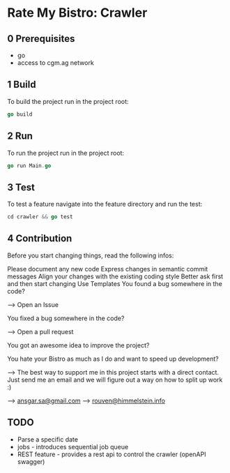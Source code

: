 # Rate My Bistro: Crawler

## 0 Prerequisites

 * go
 * access to cgm.ag network

## 1 Build
To build the project run in the project root:
```go
go build
```

## 2 Run
To run the project run in the project root:
```go
go run Main.go
```

## 3 Test
To test a feature navigate into the feature directory and run the test:
```go
cd crawler && go test
```

## 4 Contribution
Before you start changing things, read the following infos:

Please document any new code
Express changes in semantic commit messages
Align your changes with the existing coding style
Better ask first and then start changing
Use Templates
You found a bug somewhere in the code?

--> Open an Issue

You fixed a bug somewhere in the code?

--> Open a pull request

You got an awesome idea to improve the project?

You hate your Bistro as much as I do and want to speed up development?

--> The best way to support me in this project starts with a direct contact. Just send me an email and we will figure out a way on how to split up work :)

--> ansgar.sa@gmail.com
--> rouven@himmelstein.info

## TODO
 * Parse a specific date
 * jobs - introduces sequential job queue 
 * REST feature - provides a rest api to control the crawler  (openAPI swagger)
